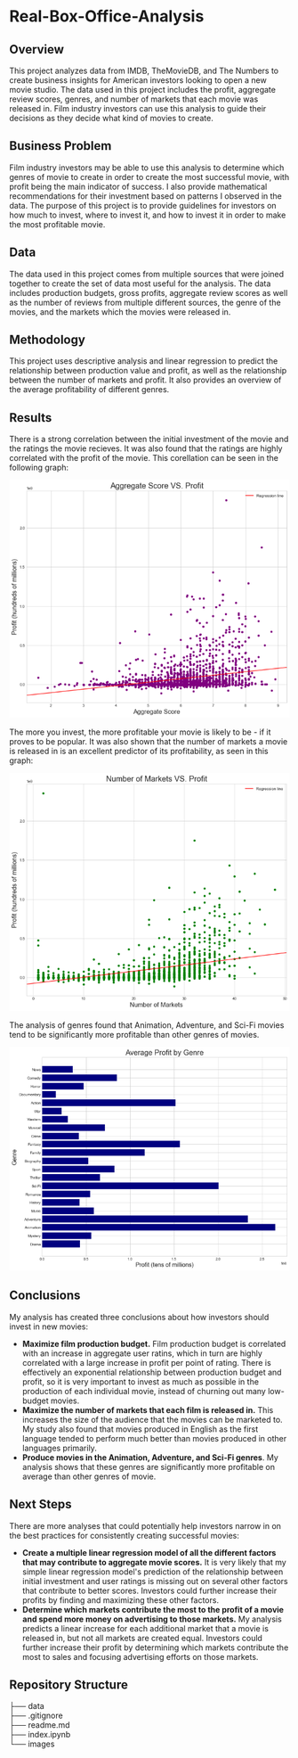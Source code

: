 # Real-Box-Office-Analysis
## Overview
This project analyzes data from IMDB, TheMovieDB, and The Numbers to create business insights for American investors looking to open a new movie studio. The data used in this project includes the profit, aggregate review scores, genres, and number of markets that each movie was released in. Film industry investors can use this analysis to guide their decisions as they decide what kind of movies to create.
## Business Problem
Film industry investors may be able to use this analysis to determine which genres of movie to create in order to create the most successful movie, with profit being the main indicator of success. I also provide mathematical recommendations for their investment based on patterns I observed in the data. The purpose of this project is to provide guidelines for investors on how much to invest, where to invest it, and how to invest it in order to make the most profitable movie.
## Data
The data used in this project comes from multiple sources that were joined together to create the set of data most useful for the analysis. The data includes production budgets, gross profits, aggregate review scores as well as the number of reviews from multiple different sources, the genre of the movies, and the markets which the movies were released in.
## Methodology 
This project uses descriptive analysis and linear regression to predict the relationship between production value and profit, as well as the relationship between the number of markets and profit. It also provides an overview of the average profitability of different genres.
## Results
There is a strong correlation between the initial investment of the movie and the ratings the movie recieves. It was also found that the ratings are highly correlated with the profit of the movie. This corellation can be seen in the following graph:

![](https://github.com/Davidkeebler/Real-Box-Office-Analysis/blob/main/img-src/score%20vs%20profit.png?raw=true)

 The more you invest, the more profitable your movie is likely to be - if it proves to be popular. It was also shown that the number of markets a movie is released in is an excellent predictor of its profitability, as seen in this graph:

 ![](https://github.com/Davidkeebler/Real-Box-Office-Analysis/blob/main/img-src/markets%20vs%20profit%20.png?raw=true)

The analysis of genres found that Animation, Adventure, and Sci-Fi movies tend to be significantly more profitable than other genres of movies. 

![](https://github.com/Davidkeebler/Real-Box-Office-Analysis/blob/main/img-src/genres.png?raw=true)
## Conclusions
My analysis has created three conclusions about how investors should invest in new movies:
- **Maximize film production budget.** Film production budget is correlated with an increase in aggregate user ratins, which in turn are highly correlated with a large increase in profit per point of rating. There is effectively an exponential relationship between production budget and profit, so it is very important to invest as much as possible in the production of each individual movie, instead of churning out many low-budget movies. 
- **Maximize the number of markets that each film is released in.** This increases the size of the audience that the movies can be marketed to. My study also found that movies produced in English as the first language tended to perform much better than movies produced in other languages primarily. 
- **Produce movies in the Animation, Adventure, and Sci-Fi genres**. My analysis shows that these genres are significantly more profitable on average than other genres of movie.
## Next Steps
There are more analyses that could potentially help investors narrow in on the best practices for consistently creating successful movies:
- **Create a multiple linear regression model of all the different factors that may contribute to aggregate movie scores.** It is very likely that my simple linear regression model's prediction of the relationship between initial investment and user ratings is missing out on several other factors that contribute to better scores. Investors could further increase their profits by finding and maximizing these other factors.
- **Determine which markets contribute the most to the profit of a movie and spend more money on advertising to those markets.** My analysis predicts a linear increase for each additional market that a movie is released in, but not all markets are created equal. Investors could further increase their profit by determining which markets contribute the most to sales and focusing advertising efforts on those markets.
## Repository Structure
├── data  
├── .gitignore  
├── readme.md  
├── index.ipynb  
└── images

